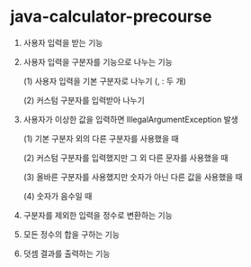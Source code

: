 # java-calculator-precourse

1. 사용자 입력을 받는 기능
2. 사용자 입력을 구분자를 기능으로 나누는 기능

   (1) 사용자 입력을 기본 구분자로 나누기 (, : 두 개)

   (2) 커스텀 구분자를 입력받아 나누기
3. 사용자가 이상한 값을 입력하면 IllegalArgumentException 발생

   (1) 기본 구분자 외의 다른 구분자를 사용했을 때

   (2) 커스텀 구분자를 입력했지만 그 외 다른 문자를 사용했을 때

   (3) 올바른 구분자를 사용했지만 숫자가 아닌 다른 값을 사용했을 때

   (4) 숫자가 음수일 때

4. 구분자를 제외한 입력을 정수로 변환하는 기능
5. 모든 정수의 합을 구하는 기능
6. 덧셈 결과를 출력하는 기능